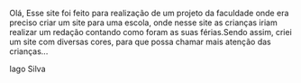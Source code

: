 Olá, Esse site foi feito para realização de um projeto da faculdade onde era preciso criar um site para uma escola, onde nesse site as crianças iriam realizar um redação contando como foram as suas férias.Sendo assim, criei um site com diversas cores, para que possa chamar mais atenção das crianças...


Iago Silva 

